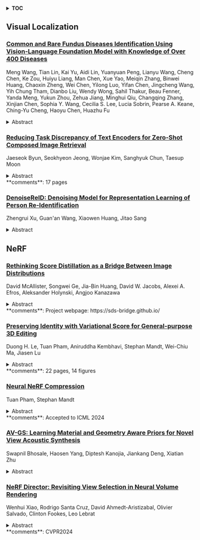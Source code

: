 <details>
  <summary><b>TOC</b></summary>
  <ol>
    <li><a href=#visual-localization>Visual Localization</a></li>
      <ul>
        <li><a href=#Common-and-Rare-Fundus-Diseases-Identification-Using-Vision-Language-Foundation-Model-with-Knowledge-of-Over-400-Diseases>Common and Rare Fundus Diseases Identification Using Vision-Language Foundation Model with Knowledge of Over 400 Diseases</a></li>
        <li><a href=#Reducing-Task-Discrepancy-of-Text-Encoders-for-Zero-Shot-Composed-Image-Retrieval>Reducing Task Discrepancy of Text Encoders for Zero-Shot Composed Image Retrieval</a></li>
        <li><a href=#DenoiseReID:-Denoising-Model-for-Representation-Learning-of-Person-Re-Identification>DenoiseReID: Denoising Model for Representation Learning of Person Re-Identification</a></li>
      </ul>
    </li>
    <li><a href=#nerf>NeRF</a></li>
      <ul>
        <li><a href=#Rethinking-Score-Distillation-as-a-Bridge-Between-Image-Distributions>Rethinking Score Distillation as a Bridge Between Image Distributions</a></li>
        <li><a href=#Preserving-Identity-with-Variational-Score-for-General-purpose-3D-Editing>Preserving Identity with Variational Score for General-purpose 3D Editing</a></li>
        <li><a href=#Neural-NeRF-Compression>Neural NeRF Compression</a></li>
        <li><a href=#AV-GS:-Learning-Material-and-Geometry-Aware-Priors-for-Novel-View-Acoustic-Synthesis>AV-GS: Learning Material and Geometry Aware Priors for Novel View Acoustic Synthesis</a></li>
        <li><a href=#NeRF-Director:-Revisiting-View-Selection-in-Neural-Volume-Rendering>NeRF Director: Revisiting View Selection in Neural Volume Rendering</a></li>
      </ul>
    </li>
  </ol>
</details>

## Visual Localization  

### [Common and Rare Fundus Diseases Identification Using Vision-Language Foundation Model with Knowledge of Over 400 Diseases](http://arxiv.org/abs/2406.09317)  
Meng Wang, Tian Lin, Kai Yu, Aidi Lin, Yuanyuan Peng, Lianyu Wang, Cheng Chen, Ke Zou, Huiyu Liang, Man Chen, Xue Yao, Meiqin Zhang, Binwei Huang, Chaoxin Zheng, Wei Chen, Yilong Luo, Yifan Chen, Jingcheng Wang, Yih Chung Tham, Dianbo Liu, Wendy Wong, Sahil Thakur, Beau Fenner, Yanda Meng, Yukun Zhou, Zehua Jiang, Minghui Qiu, Changqing Zhang, Xinjian Chen, Sophia Y. Wang, Cecilia S. Lee, Lucia Sobrin, Pearse A. Keane, Ching-Yu Cheng, Haoyu Chen, Huazhu Fu  
<details>  
  <summary>Abstract</summary>  
  <ol>  
    The current retinal artificial intelligence models were trained using data with a limited category of diseases and limited knowledge. In this paper, we present a retinal vision-language foundation model (RetiZero) with knowledge of over 400 fundus diseases. Specifically, we collected 341,896 fundus images paired with text descriptions from 29 publicly available datasets, 180 ophthalmic books, and online resources, encompassing over 400 fundus diseases across multiple countries and ethnicities. RetiZero achieved outstanding performance across various downstream tasks, including zero-shot retinal disease recognition, image-to-image retrieval, internal domain and cross-domain retinal disease classification, and few-shot fine-tuning. Specially, in the zero-shot scenario, RetiZero achieved a Top5 score of 0.8430 and 0.7561 on 15 and 52 fundus diseases respectively. In the image-retrieval task, RetiZero achieved a Top5 score of 0.9500 and 0.8860 on 15 and 52 retinal diseases respectively. Furthermore, clinical evaluations by ophthalmology experts from different countries demonstrate that RetiZero can achieve performance comparable to experienced ophthalmologists using zero-shot and image retrieval methods without requiring model retraining. These capabilities of retinal disease identification strengthen our RetiZero foundation model in clinical implementation.  
  </ol>  
</details>  
  
### [Reducing Task Discrepancy of Text Encoders for Zero-Shot Composed Image Retrieval](http://arxiv.org/abs/2406.09188)  
Jaeseok Byun, Seokhyeon Jeong, Wonjae Kim, Sanghyuk Chun, Taesup Moon  
<details>  
  <summary>Abstract</summary>  
  <ol>  
    Composed Image Retrieval (CIR) aims to retrieve a target image based on a reference image and conditioning text, enabling controllable searches. Due to the expensive dataset construction cost for CIR triplets, a zero-shot (ZS) CIR setting has been actively studied to eliminate the need for human-collected triplet datasets. The mainstream of ZS-CIR employs an efficient projection module that projects a CLIP image embedding to the CLIP text token embedding space, while fixing the CLIP encoders. Using the projected image embedding, these methods generate image-text composed features by using the pre-trained text encoder. However, their CLIP image and text encoders suffer from the task discrepancy between the pre-training task (text $\leftrightarrow$ image) and the target CIR task (image + text $\leftrightarrow$ image). Conceptually, we need expensive triplet samples to reduce the discrepancy, but we use cheap text triplets instead and update the text encoder. To that end, we introduce the Reducing Task Discrepancy of text encoders for Composed Image Retrieval (RTD), a plug-and-play training scheme for the text encoder that enhances its capability using a novel target-anchored text contrastive learning. We also propose two additional techniques to improve the proposed learning scheme: a hard negatives-based refined batch sampling strategy and a sophisticated concatenation scheme. Integrating RTD into the state-of-the-art projection-based ZS-CIR methods significantly improves performance across various datasets and backbones, demonstrating its efficiency and generalizability.  
  </ol>  
</details>  
**comments**: 17 pages  
  
### [DenoiseReID: Denoising Model for Representation Learning of Person Re-Identification](http://arxiv.org/abs/2406.08773)  
Zhengrui Xu, Guan'an Wang, Xiaowen Huang, Jitao Sang  
<details>  
  <summary>Abstract</summary>  
  <ol>  
    In this paper, we propose a novel Denoising Model for Representation Learning and take Person Re-Identification (ReID) as a benchmark task, named DenoiseReID, to improve feature discriminative with joint feature extraction and denoising. In the deep learning epoch, backbones which consists of cascaded embedding layers (e.g. convolutions or transformers) to progressively extract useful features, becomes popular. We first view each embedding layer in a backbone as a denoising layer, processing the cascaded embedding layers as if we are recursively denoise features step-by-step. This unifies the frameworks of feature extraction and feature denoising, where the former progressively embeds features from low-level to high-level, and the latter recursively denoises features step-by-step. Then we design a novel Feature Extraction and Feature Denoising Fusion Algorithm (FEFDFA) and \textit{theoretically demonstrate} its equivalence before and after fusion. FEFDFA merges parameters of the denoising layers into existing embedding layers, thus making feature denoising computation-free. This is a label-free algorithm to incrementally improve feature also complementary to the label if available. Besides, it enjoys two advantages: 1) it's a computation-free and label-free plugin for incrementally improving ReID features. 2) it is complementary to the label if the label is available. Experimental results on various tasks (large-scale image classification, fine-grained image classification, image retrieval) and backbones (transformers and convolutions) show the scalability and stability of our method. Experimental results on 4 ReID datasets and various of backbones show the stability and impressive improvements. We also extend the proposed method to large-scale (ImageNet) and fine-grained (e.g. CUB200) classification tasks, similar improvements are proven.  
  </ol>  
</details>  
  
  



## NeRF  

### [Rethinking Score Distillation as a Bridge Between Image Distributions](http://arxiv.org/abs/2406.09417)  
David McAllister, Songwei Ge, Jia-Bin Huang, David W. Jacobs, Alexei A. Efros, Aleksander Holynski, Angjoo Kanazawa  
<details>  
  <summary>Abstract</summary>  
  <ol>  
    Score distillation sampling (SDS) has proven to be an important tool, enabling the use of large-scale diffusion priors for tasks operating in data-poor domains. Unfortunately, SDS has a number of characteristic artifacts that limit its usefulness in general-purpose applications. In this paper, we make progress toward understanding the behavior of SDS and its variants by viewing them as solving an optimal-cost transport path from a source distribution to a target distribution. Under this new interpretation, these methods seek to transport corrupted images (source) to the natural image distribution (target). We argue that current methods' characteristic artifacts are caused by (1) linear approximation of the optimal path and (2) poor estimates of the source distribution. We show that calibrating the text conditioning of the source distribution can produce high-quality generation and translation results with little extra overhead. Our method can be easily applied across many domains, matching or beating the performance of specialized methods. We demonstrate its utility in text-to-2D, text-based NeRF optimization, translating paintings to real images, optical illusion generation, and 3D sketch-to-real. We compare our method to existing approaches for score distillation sampling and show that it can produce high-frequency details with realistic colors.  
  </ol>  
</details>  
**comments**: Project webpage: https://sds-bridge.github.io/  
  
### [Preserving Identity with Variational Score for General-purpose 3D Editing](http://arxiv.org/abs/2406.08953)  
Duong H. Le, Tuan Pham, Aniruddha Kembhavi, Stephan Mandt, Wei-Chiu Ma, Jiasen Lu  
<details>  
  <summary>Abstract</summary>  
  <ol>  
    We present Piva (Preserving Identity with Variational Score Distillation), a novel optimization-based method for editing images and 3D models based on diffusion models. Specifically, our approach is inspired by the recently proposed method for 2D image editing - Delta Denoising Score (DDS). We pinpoint the limitations in DDS for 2D and 3D editing, which causes detail loss and over-saturation. To address this, we propose an additional score distillation term that enforces identity preservation. This results in a more stable editing process, gradually optimizing NeRF models to match target prompts while retaining crucial input characteristics. We demonstrate the effectiveness of our approach in zero-shot image and neural field editing. Our method successfully alters visual attributes, adds both subtle and substantial structural elements, translates shapes, and achieves competitive results on standard 2D and 3D editing benchmarks. Additionally, our method imposes no constraints like masking or pre-training, making it compatible with a wide range of pre-trained diffusion models. This allows for versatile editing without needing neural field-to-mesh conversion, offering a more user-friendly experience.  
  </ol>  
</details>  
**comments**: 22 pages, 14 figures  
  
### [Neural NeRF Compression](http://arxiv.org/abs/2406.08943)  
Tuan Pham, Stephan Mandt  
<details>  
  <summary>Abstract</summary>  
  <ol>  
    Neural Radiance Fields (NeRFs) have emerged as powerful tools for capturing detailed 3D scenes through continuous volumetric representations. Recent NeRFs utilize feature grids to improve rendering quality and speed; however, these representations introduce significant storage overhead. This paper presents a novel method for efficiently compressing a grid-based NeRF model, addressing the storage overhead concern. Our approach is based on the non-linear transform coding paradigm, employing neural compression for compressing the model's feature grids. Due to the lack of training data involving many i.i.d scenes, we design an encoder-free, end-to-end optimized approach for individual scenes, using lightweight decoders. To leverage the spatial inhomogeneity of the latent feature grids, we introduce an importance-weighted rate-distortion objective and a sparse entropy model employing a masking mechanism. Our experimental results validate that our proposed method surpasses existing works in terms of grid-based NeRF compression efficacy and reconstruction quality.  
  </ol>  
</details>  
**comments**: Accepted to ICML 2024  
  
### [AV-GS: Learning Material and Geometry Aware Priors for Novel View Acoustic Synthesis](http://arxiv.org/abs/2406.08920)  
Swapnil Bhosale, Haosen Yang, Diptesh Kanojia, Jiankang Deng, Xiatian Zhu  
<details>  
  <summary>Abstract</summary>  
  <ol>  
    Novel view acoustic synthesis (NVAS) aims to render binaural audio at any target viewpoint, given a mono audio emitted by a sound source at a 3D scene. Existing methods have proposed NeRF-based implicit models to exploit visual cues as a condition for synthesizing binaural audio. However, in addition to low efficiency originating from heavy NeRF rendering, these methods all have a limited ability of characterizing the entire scene environment such as room geometry, material properties, and the spatial relation between the listener and sound source. To address these issues, we propose a novel Audio-Visual Gaussian Splatting (AV-GS) model. To obtain a material-aware and geometry-aware condition for audio synthesis, we learn an explicit point-based scene representation with an audio-guidance parameter on locally initialized Gaussian points, taking into account the space relation from the listener and sound source. To make the visual scene model audio adaptive, we propose a point densification and pruning strategy to optimally distribute the Gaussian points, with the per-point contribution in sound propagation (e.g., more points needed for texture-less wall surfaces as they affect sound path diversion). Extensive experiments validate the superiority of our AV-GS over existing alternatives on the real-world RWAS and simulation-based SoundSpaces datasets.  
  </ol>  
</details>  
  
### [NeRF Director: Revisiting View Selection in Neural Volume Rendering](http://arxiv.org/abs/2406.08839)  
Wenhui Xiao, Rodrigo Santa Cruz, David Ahmedt-Aristizabal, Olivier Salvado, Clinton Fookes, Leo Lebrat  
<details>  
  <summary>Abstract</summary>  
  <ol>  
    Neural Rendering representations have significantly contributed to the field of 3D computer vision. Given their potential, considerable efforts have been invested to improve their performance. Nonetheless, the essential question of selecting training views is yet to be thoroughly investigated. This key aspect plays a vital role in achieving high-quality results and aligns with the well-known tenet of deep learning: "garbage in, garbage out". In this paper, we first illustrate the importance of view selection by demonstrating how a simple rotation of the test views within the most pervasive NeRF dataset can lead to consequential shifts in the performance rankings of state-of-the-art techniques. To address this challenge, we introduce a unified framework for view selection methods and devise a thorough benchmark to assess its impact. Significant improvements can be achieved without leveraging error or uncertainty estimation but focusing on uniform view coverage of the reconstructed object, resulting in a training-free approach. Using this technique, we show that high-quality renderings can be achieved faster by using fewer views. We conduct extensive experiments on both synthetic datasets and realistic data to demonstrate the effectiveness of our proposed method compared with random, conventional error-based, and uncertainty-guided view selection.  
  </ol>  
</details>  
**comments**: CVPR2024  
  
  



